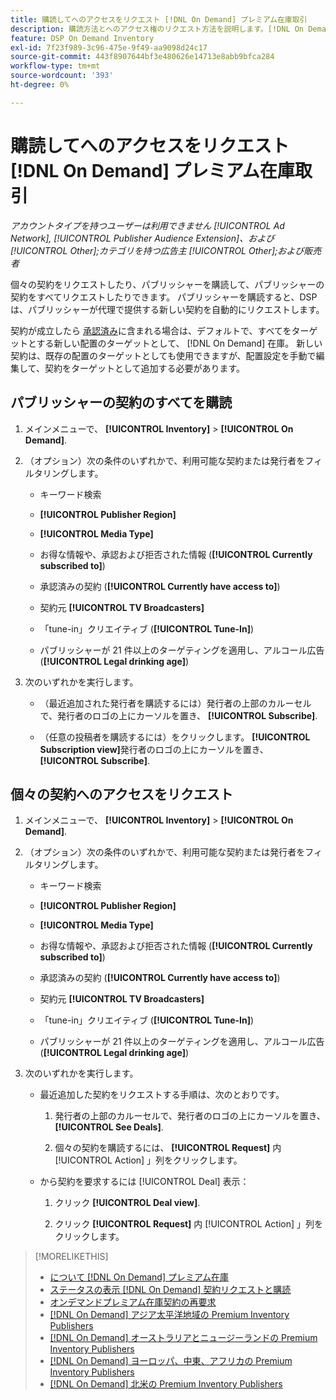 ```yaml
---
title: 購読してへのアクセスをリクエスト [!DNL On Demand] プレミアム在庫取引
description: 購読方法とへのアクセス権のリクエスト方法を説明します。[!DNL On Demand] 契約
feature: DSP On Demand Inventory
exl-id: 7f23f989-3c96-475e-9f49-aa9098d24c17
source-git-commit: 443f8907644bf3e480626e14713e8abb9bfca284
workflow-type: tm+mt
source-wordcount: '393'
ht-degree: 0%

---
```


# 購読してへのアクセスをリクエスト [!DNL On Demand] プレミアム在庫取引

*アカウントタイプを持つユーザーは利用できません [!UICONTROL Ad Network], [!UICONTROL Publisher Audience Extension]、および [!UICONTROL Other];カテゴリを持つ広告主 [!UICONTROL Other];および販売者*

個々の契約をリクエストしたり、パブリッシャーを購読して、パブリッシャーの契約をすべてリクエストしたりできます。 パブリッシャーを購読すると、DSPは、パブリッシャーが代理で提供する新しい契約を自動的にリクエストします。

契約が成立したら [承認済み](/help/dsp/inventory/on-demand-inventory-view-status.md)に含まれる場合は、デフォルトで、すべてをターゲットとする新しい配置のターゲットとして、 [!DNL On Demand] 在庫。 新しい契約は、既存の配置のターゲットとしても使用できますが、配置設定を手動で編集して、契約をターゲットとして追加する必要があります。

## パブリッシャーの契約のすべてを購読

1. メインメニューで、 **[!UICONTROL Inventory]** > **[!UICONTROL On Demand]**.

1. （オプション）次の条件のいずれかで、利用可能な契約または発行者をフィルタリングします。

   * キーワード検索

   * **[!UICONTROL Publisher Region]**

   * **[!UICONTROL Media Type]**

   * お得な情報や、承認および拒否された情報 (**[!UICONTROL Currently subscribed to]**)

   * 承認済みの契約 (**[!UICONTROL Currently have access to]**)

   * 契約元 **[!UICONTROL TV Broadcasters]**

   * 「tune-in」クリエイティブ (**[!UICONTROL Tune-In]**)

   * パブリッシャーが 21 件以上のターゲティングを適用し、アルコール広告 (**[!UICONTROL Legal drinking age]**)

1. 次のいずれかを実行します。

   * （最近追加された発行者を購読するには）発行者の上部のカルーセルで、発行者のロゴの上にカーソルを置き、 **[!UICONTROL Subscribe]**.

   * （任意の投稿者を購読するには）をクリックします。 **[!UICONTROL Subscription view]**&#x200B;発行者のロゴの上にカーソルを置き、 **[!UICONTROL Subscribe]**.

## 個々の契約へのアクセスをリクエスト

1. メインメニューで、 **[!UICONTROL Inventory]** > **[!UICONTROL On Demand]**.

1. （オプション）次の条件のいずれかで、利用可能な契約または発行者をフィルタリングします。

   * キーワード検索

   * **[!UICONTROL Publisher Region]**

   * **[!UICONTROL Media Type]**

   * お得な情報や、承認および拒否された情報 (**[!UICONTROL Currently subscribed to]**)

   * 承認済みの契約 (**[!UICONTROL Currently have access to]**)

   * 契約元 **[!UICONTROL TV Broadcasters]**

   * 「tune-in」クリエイティブ (**[!UICONTROL Tune-In]**)

   * パブリッシャーが 21 件以上のターゲティングを適用し、アルコール広告 (**[!UICONTROL Legal drinking age]**)

1. 次のいずれかを実行します。

   * 最近追加した契約をリクエストする手順は、次のとおりです。

      1. 発行者の上部のカルーセルで、発行者のロゴの上にカーソルを置き、 **[!UICONTROL See Deals]**.

      1. 個々の契約を購読するには、 **[!UICONTROL Request]** 内 [!UICONTROL Action] 」列をクリックします。
   * から契約を要求するには [!UICONTROL Deal] 表示：

      1. クリック **[!UICONTROL Deal view]**.

      1. クリック **[!UICONTROL Request]** 内 [!UICONTROL Action] 」列をクリックします。


>[!MORELIKETHIS]
>
>* [について [!DNL On Demand] プレミアム在庫](on-demand-inventory-about.md)
>* [ステータスの表示 [!DNL On Demand] 契約リクエストと購読](on-demand-inventory-view-status.md)
>* [オンデマンドプレミアム在庫契約の再要求](on-demand-inventory-rerequest.md)
>* [[!DNL On Demand] アジア太平洋地域の Premium Inventory Publishers](on-demand-inventory-publishers-apac.md)
>* [[!DNL On Demand] オーストラリアとニュージーランドの Premium Inventory Publishers](on-demand-inventory-publishers-anz.md)
>* [[!DNL On Demand] ヨーロッパ、中東、アフリカの Premium Inventory Publishers](on-demand-inventory-publishers-emea.md)
>* [[!DNL On Demand] 北米の Premium Inventory Publishers](on-demand-inventory-publishers-na.md)

